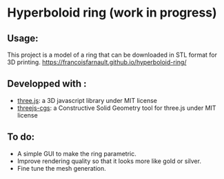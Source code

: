 # Hyperboloid ring (work in progress)

## Usage:

This project is a model of a ring that can be downloaded in STL format for 3D printing.
https://francoisfarnault.github.io/hyperboloid-ring/

## Developped with :

* [three.js](https://github.com/mrdoob/three.js): a 3D javascript library under MIT license
* [threejs-cgs](https://github.com/looeee/threejs-csg): a Constructive Solid Geometry tool for three.js under MIT license 

## To do:

* A simple GUI to make the ring parametric.
* Improve rendering quality so that it looks more like gold or silver.
* Fine tune the mesh generation.

